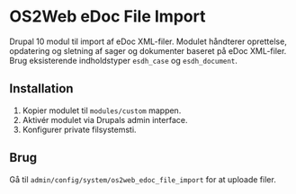 # OS2Web eDoc File Import

Drupal 10 modul til import af eDoc XML-filer. Modulet håndterer oprettelse, opdatering og sletning af sager og dokumenter baseret på eDoc XML-filer. Brug eksisterende indholdstyper `esdh_case` og `esdh_document`.

## Installation

1. Kopier modulet til `modules/custom` mappen.
2. Aktivér modulet via Drupals admin interface.
3. Konfigurer private filsystemsti.

## Brug

Gå til `admin/config/system/os2web_edoc_file_import` for at uploade filer.
